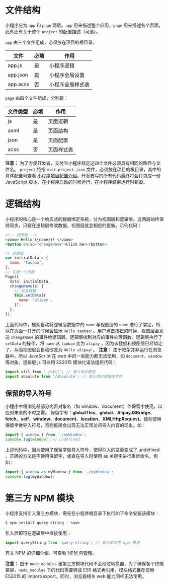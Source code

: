 # 文件结构

小程序分为 `app` 和 `page` 两层。`app` 用来描述整个应用，`page` 用来描述各个页面，此外还有关于整个 `project` 的配置描述（可选）。

`app` 由三个文件组成，必须放在项目的根目录。

| **文件** | **必填** | **作用**         |
| -------- | -------- | ---------------- |
| app.js   | 是       | 小程序逻辑       |
| app.json | 是       | 小程序全局设置   |
| app.acss | 否       | 小程序全局样式表 |

`page` 由四个文件组成，分别是：

| **文件类型** | **必填** | **作用**   |
| ------------ | -------- | ---------- |
| js           | 是       | 页面逻辑   |
| axml         | 是       | 页面结构   |
| json         | 是       | 页面配置   |
| acss         | 否       | 页面样式表 |

**注意：** 为了方便开发者，支付宝小程序规定这四个文件必须具有相同的路径与文件名。 `project` 特指 `mini.project.json` 文件，必须放在项目的根目录，其中的具体配置可查看 [小程序项目配置介绍](https://opendocs.alipay.com/mini/framework/project)。开发者写的所有代码最终将会打包成一份 JavaScript 脚本，在小程序启动的时候运行，在小程序结束运行时销毁。

# 逻辑结构

小程序的核心是一个响应式的数据绑定系统，分为视图层和逻辑层。这两层始终保持同步，只要在逻辑层修改数据，视图层就会相应的更新。示例代码：

```html
<!-- 视图层 -->
<view> Hello {{name}}! </view>
<button onTap="changeName">Click me!</button>
```

```javascript
// 逻辑层
var initialData = {
  name: 'taobao',
};
// 注册一个页面
Page({
  data: initialData,
  changeName(e) {
    // 改变数据
    this.setData({
      name: 'alipay',
    });
  },
});
```

上面代码中，框架自动将逻辑层数据中的 `name` 与视图层的 `name` 进行了绑定，所以在页面一打开的时候会显示 `Hello taobao!`。用户点击按钮的时候，视图层会发送 `changeName` 的事件给逻辑层，逻辑层找到对应的事件处理函数。逻辑层执行了 `setData` 的操作，将 `name` 从 `taobao` 变为 `alipay` ，因为该数据和视图层已经绑定了，从而视图层会自动改变为 `Hello alipay!`。 **注意：** 由于框架并非运行在浏览器中，所以 JavaScript 在 web 中的一些能力都无法使用，如 `document`、`window` 等对象。逻辑层 js 可以用 ES2015 模块化语法组织代码：

```javascript
import util from './util'; // 载入相对路径
import absolute from '/absolute'; // 载入项目根路径文件
```

## 保留的导入符号

小程序中将浏览器部分内置对象名（如 window、document）作保留字使用，以应对未来的不时之需。 保留字有：**globalThis**、**global**、**AlipayJSBridge**、**fetch**、**self**、**window**、**document**、**location**、**XMLHttpRequest**。请勿使用保留字做导入符号，否则框架会出现无法正常访问导入内容的现象。如：

```javascript
import { window } from './myWindow';
console.log(window); // undefined
```

上述代码中，因为使用了保留字做导入符号，使得引入的变量变成了 undefined 。正确的方法是不使用保留字，或者在导入时使用 as 关键字进行重新命名，例如：

```javascript
import { window as myWindow } from './myWindow';
console.log(myWindow);
```

# 第三方 NPM 模块

小程序支持引入第三方模块，需先在小程序根目录下执行如下命令安装该模块：

```javascript
$ npm install query-string --save
```

引入后即可在逻辑层中直接使用：

```javascript
import queryString from 'query-string'; // 载入第三方 npm 模块
```

有关 NPM 的详细介绍，可查看 [NPM 包管理](https://opendocs.alipay.com/mini/ide/npm-manage)。

**注意：** 由于 `node_modules` 里第三方模块代码不会经过转换器，为了确保各个终端兼容，`node_modules` 下的代码需要转成 ES5 格式再引用，模块格式推荐使用 ES2015 的 import/export。同时，浏览器相关 web 能力同样无法使用。
